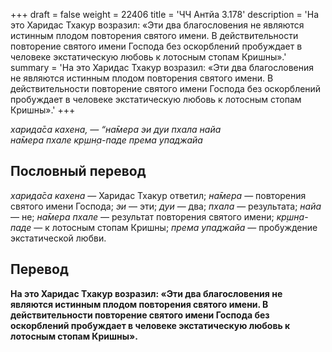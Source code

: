 +++
draft = false
weight = 22406
title = 'ЧЧ Антйа 3.178'
description = 'На это Харидас Тхакур возразил: «Эти два благословения не являются истинным плодом повторения святого имени. В действительности повторение святого имени Господа без оскорблений пробуждает в человеке экстатическую любовь к лотосным стопам Кришны».'
summary = 'На это Харидас Тхакур возразил: «Эти два благословения не являются истинным плодом повторения святого имени. В действительности повторение святого имени Господа без оскорблений пробуждает в человеке экстатическую любовь к лотосным стопам Кришны».'
+++

_харида̄са кахена, — “на̄мера эи дуи пхала найа  
на̄мера пхале кр̣шн̣а-паде према упаджайа_

## Пословный перевод

_харида̄са_ _кахена_ — Харидас Тхакур ответил; _на̄мера_ — повторения святого имени Господа; _эи_ — эти; _дуи_ — два; _пхала_ — результата; _найа_ — не; _на̄мера_ _пхале_ — результат повторения святого имени; _кр̣шн̣а_\-_паде_ — к лотосным стопам Кришны; _према_ _упаджайа_ — пробуждение экстатической любви.

## Перевод

**На это Харидас Тхакур возразил: «Эти два благословения не являются истинным плодом повторения святого имени. В действительности повторение святого имени Господа без оскорблений пробуждает в человеке экстатическую любовь к лотосным стопам Кришны».**
